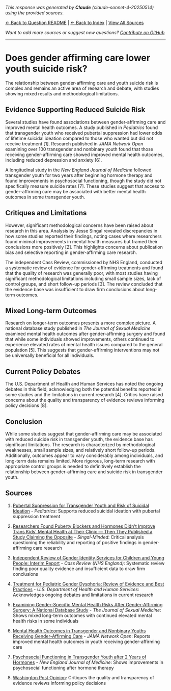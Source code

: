<!-- 
Generated by: claude
Model: claude-sonnet-4-20250514
Prompt type: sources
Tools enabled: False
Generated at: 2025-06-26T21:43:37.992889
-->

*This response was generated by **Claude** (claude-sonnet-4-20250514) using the provided sources.*

[← Back to Question README](README.md) | [← Back to Index](../README.md) | [View All Sources](../allsources.md)

*Want to add more sources or suggest new questions? [Contribute on GitHub](https://github.com/justinwest/SuggestedSources)*

---

# Does gender affirming care lower youth suicide risk?

The relationship between gender-affirming care and youth suicide risk is complex and remains an active area of research and debate, with studies showing mixed results and methodological limitations.

## Evidence Supporting Reduced Suicide Risk

Several studies have found associations between gender-affirming care and improved mental health outcomes. A study published in *Pediatrics* found that transgender youth who received pubertal suppression had lower odds of lifetime suicidal ideation compared to those who wanted but did not receive treatment [1]. Research published in *JAMA Network Open* examining over 100 transgender and nonbinary youth found that those receiving gender-affirming care showed improved mental health outcomes, including reduced depression and anxiety [6].

A longitudinal study in the *New England Journal of Medicine* followed transgender youth for two years after beginning hormone therapy and found improvements in psychosocial functioning, though the study did not specifically measure suicide rates [7]. These studies suggest that access to gender-affirming care may be associated with better mental health outcomes in some transgender youth.

## Critiques and Limitations

However, significant methodological concerns have been raised about research in this area. Analysis by Jesse Singal revealed discrepancies in how some studies reported their findings, noting cases where researchers found minimal improvements in mental health measures but framed their conclusions more positively [2]. This highlights concerns about publication bias and selective reporting in gender-affirming care research.

The independent Cass Review, commissioned by NHS England, conducted a systematic review of evidence for gender-affirming treatments and found that the quality of research was generally poor, with most studies having significant methodological limitations including small sample sizes, lack of control groups, and short follow-up periods [3]. The review concluded that the evidence base was insufficient to draw firm conclusions about long-term outcomes.

## Mixed Long-term Outcomes

Research on longer-term outcomes presents a more complex picture. A national database study published in *The Journal of Sexual Medicine* examined mental health outcomes after gender-affirming surgery and found that while some individuals showed improvements, others continued to experience elevated rates of mental health issues compared to the general population [5]. This suggests that gender-affirming interventions may not be universally beneficial for all individuals.

## Current Policy Debates

The U.S. Department of Health and Human Services has noted the ongoing debates in this field, acknowledging both the potential benefits reported in some studies and the limitations in current research [4]. Critics have raised concerns about the quality and transparency of evidence reviews informing policy decisions [8].

## Conclusion

While some studies suggest that gender-affirming care may be associated with reduced suicide risk in transgender youth, the evidence base has significant limitations. The research is characterized by methodological weaknesses, small sample sizes, and relatively short follow-up periods. Additionally, outcomes appear to vary considerably among individuals, and long-term data remains limited. More rigorous, long-term research with appropriate control groups is needed to definitively establish the relationship between gender-affirming care and suicide risk in transgender youth.

## Sources

1. [Pubertal Suppression for Transgender Youth and Risk of Suicidal Ideation](https://publications.aap.org/pediatrics/article-abstract/145/2/e20191725/68259/Pubertal-Suppression-for-Transgender-Youth-and?redirectedFrom=fulltext) - *Pediatrics*: Supports reduced suicidal ideation with pubertal suppression treatment

2. [Researchers Found Puberty Blockers and Hormones Didn't Improve Trans Kids' Mental Health at Their Clinic — Then They Published a Study Claiming the Opposite](https://jessesingal.substack.com/p/researchers-found-puberty-blockers) - *Singal-Minded*: Critical analysis questioning the reliability and reporting of positive findings in gender-affirming care research

3. [Independent Review of Gender Identity Services for Children and Young People: Interim Report](https://webarchive.nationalarchives.gov.uk/ukgwa/20250310143846mp_/https://cass.independent-review.uk/wp-content/uploads/2022/03/Cass-Review-Interim-Report-Final-Web-Accessible.pdf) - *Cass Review (NHS England)*: Systematic review finding poor quality evidence and insufficient data to draw firm conclusions

4. [Treatment for Pediatric Gender Dysphoria: Review of Evidence and Best Practices](https://archive.jwest.org/Research/DHHS2025-GenderDysphoria.pdf) - *U.S. Department of Health and Human Services*: Acknowledges ongoing debates and limitations in current research

5. [Examining Gender-Specific Mental Health Risks After Gender-Affirming Surgery: A National Database Study](https://academic.oup.com/jsm/article-abstract/22/4/645/8042063) - *The Journal of Sexual Medicine*: Shows mixed long-term outcomes with continued elevated mental health risks in some individuals

6. [Mental Health Outcomes in Transgender and Nonbinary Youths Receiving Gender-Affirming Care](https://pubmed.ncbi.nlm.nih.gov/35212746/) - *JAMA Network Open*: Reports improved mental health outcomes in youth receiving gender-affirming care

7. [Psychosocial Functioning in Transgender Youth after 2 Years of Hormones](https://pubmed.ncbi.nlm.nih.gov/36652355/) - *New England Journal of Medicine*: Shows improvements in psychosocial functioning after hormone therapy

8. [Washington Post Opinion](https://www.washingtonpost.com/opinions/2025/06/26/hhs-review-anonymous-author/): Critiques the quality and transparency of evidence reviews informing policy decisions